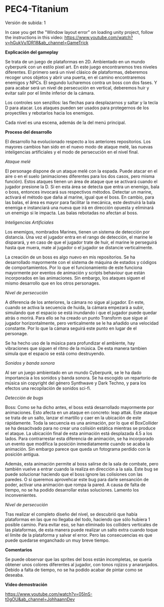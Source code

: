 # PEC4-Titanium

Versión de subida: 1

In case you get the "Window layout error" on loading unity project, follow the instructions in this video: https://www.youtube.com/watch?v=hGukVu1DR18&ab_channel=GameTrick

**Explicación del gameplay**

Se trata de un juego de plataformas en 2D. Ambientado en un mundo cyberpunk con un estilo pixel art. En este juego encontraremos tres niveles diferentes. El primero será un nivel clásico de plataformas, deberemos recoger unos objetos y abrir una puerta, en el camino encontraremos enemigos y NPCs. El segundo lucharemos contra un boss con dos fases. Y para acabar será un nivel de persecución en vertical, deberemos huir y evitar salir por el límite inferior de la cámara.

Los controles son senzillos: las flechas para desplazarnos y saltar y la tecla D para atacar. Los ataques pueden ser usados para protegernos de los proyectiles y rebotarlos hacia los enemigos.

Cada nivel es una escena, además de la del menú principal.

**Proceso del desarrollo**

El desarrollo ha evolucionado respecto a los anteriores repositorios. Los mayores cambios han sido en el nuevo modo de ataque melé, las nuevas inteligencias artificiales y el modo de persecución en el nivel final.

_Ataque melé_

El personage dispone de un ataque melé con la espada. Puede atacar en el aire o en el suelo (animaciones diferentes para los dos casos, pero misma función). Estos ataques tienen un área de ataque que se activará cuando el jugador presione la D. Si en esta área se detecta que entra un enemigo, bala o boss, entonces invocará sus respectivos métodos. Detectar un marine, activará el método que daña al marine, igual que el boss. En cambio, para las balas, el área es mayor para facilitar la mecánica, este destruirá la bala enemiga e instanciará una nueva que irá en dirección opuesta y eliminará un enemigo si le impacta. Las balas rebotadas no afectan al boss.

_Inteligencias Artificiales_

Los enemigos, nombrados Marines, tienen un sistema de detección por distancia. Una vez el jugador entra en el rango de detección, el marine le disparará, y en caso de que el jugador trate de huir, el marine le perseguirá hasta que muera, mate al jugador o el jugador se distancie verticalmente.

La creación de un boss es algo nuevo en mis repositorios. Se ha desarrollado mayormente con el sistema de máquina de estados y códigos de comportamientos. Por lo que el funcionamiento de este funciona mayormente por eventos de animación y scripts behaviour que están incorporados en las animaciones. Sin embargo, los ataques siguen el mismo desarrollo que en los otros personages.

_Nivel de persecución_

A diferencia de los anteriores, la cámara no sigue al jugador. En este, cuando se activa la secuencia de huida, la cámara empezará a subir, simulando que el espacio se está inundando i que el jugador puede quedar atrás o morirá. Para ello se ha creado un punto Transform que sigue al jugador horizontalmente, pero verticalmente se le ha añadido una velocidad constante. Por lo que la cámara seguirá este punto en lugar de el personage.

Se ha hecho uso de la música para profundizar el ambiente, hay vibraciones que siguen el ritmo de la música. De esta manera tambien simula que el espacio se está como destruyendo.

_Sonidos y banda sonora_

Al ser un juego ambientado en un mundo Cyberpunk, se le ha dado importancia a los sonidos y banda sonora. Se ha escogido un repartorio de música sin copyright del género Synthwave y Dark Techno, y para los efectos una recopilación de sonidos sci-fi.

_Detección de bugs_

Boss: Como se ha dicho antes, el boss está desarrollado mayormente por animaciones. Esto afecta en un ataque en concreto: leap attak. Este ataque se trata de un salto, lanzar el martillo y caer en la ubicación de este rápidamente. Toda la secuencia es una animación, por lo que el BoxCollider se ha desacitvado para no crear una colisión estática mientras se produce el ataque. La ubicación final de esta animación está desplazada 4.5 a los lados. Para contrarrestar esta diferencia de animación, se ha incorporado un evento que modifica la posición inmediatamente cuando se acaba la animación. Sin embargo parece que queda un fotograma perdido con la posición antigua.

Además, esta animación permite al boss salirse de la sala de combate, pero también vuelve a entrar cuando la realiza en dirección a la sala. Este bug se puede solucionar haciendo que el boss ignore las colisiones con las paredes. O si queremos aprovehcar este bug para darle sensanción de poder, activar una animación que rompa la pared. A causa de falta de tiempo, no se ha podido desarrollar estas soluciones. Lamento los inconvenientes.

_Nivel de persecución_

Tras realizar el completo diseño del nivel, se descubrió que había plataformas en las que no llegaba del todo, haciendo que sólo hubiera 1 posible camino. Para evitar eso, se han eliminado los colliders verticales de las plataformas, de esta manera puede realizar un salto extra cuando toque el límite de la plataforma y salvar el error. Pero las consecuencias es que puede quedarse enganchado un muy breve tiempo.

**Comentarios**

Se puede observar que las sprites del boss están incompletas, se quería obtener unos colores diferentes al jugador, con tonos rojizos y anaranjados. Debido a falta de tiempo, no se ha podido acabar de pintar como se deseaba.

**Video demostración**

https://www.youtube.com/watch?v=05InS-t0gOU&ab_channel=JohhaannDev
